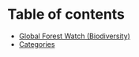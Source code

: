 # Table of contents

* [Global Forest Watch (Biodiversity)](README.md)
* [Categories](categories.md)
